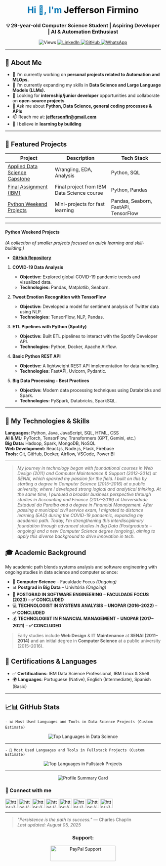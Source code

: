 
<h1 align="center" style="color:#0077B5;">Hi 👋, I'm <span style="color:#000;">Jefferson Firmino</span></h1>

<h3 align="center">💡 29-year-old Computer Science Student | Aspiring Developer | AI & Automation Enthusiast</h3>

<p align="center">
  <img src="https://komarev.com/ghpvc/?username=jeffthedeveloper&label=Profile%20views&color=0e75b6&style=flat" alt="Views"/>
  <a href="https://www.linkedin.com/in/jfconsultoria" target="_blank">
    <img alt="LinkedIn" src="https://img.shields.io/badge/LinkedIn-0077B5?style=for-the-badge&logo=linkedin&logoColor=white"/>
  </a>
  <a href="https://github.com/jeffthedeveloper" target="_blank">
    <img alt="GitHub" src="https://img.shields.io/badge/GitHub-181717?style=for-the-badge&logo=github&logoColor=white"/>
  </a>
  <a href="https://api.whatsapp.com/send?phone=83996258911&text=Whatsapp" target="_blank">
    <img alt="WhatsApp" src="https://img.shields.io/badge/WhatsApp-25D366?style=for-the-badge&logo=whatsapp&logoColor=white"/>
  </a>
</p>

---

## 🚀 About Me

- 🔭 I’m currently working on **personal projects related to Automation and MLOps.**
- 🌱 I’m currently expanding my skills in **Data Science and Large Language Models (LLMs).**
- 🤝 Looking for **internship/junior developer** opportunities and collaborate on **open-source projects**
- 💬 Ask me about **Python, Data Science, general coding processes & APIs**
- 📫 Reach me at: **jeffersonfir@gmail.com**
- 🧠 I believe in **learning by building**

---

## 📂 Featured Projects

| Project | Description | Tech Stack |
|--------|-------------|------------|
| [Applied Data Science Capstone](https://github.com/jeffthedeveloper/Applied-Data-Science-Capstone-End-to-End-Analysis-with-Python-SQL-and-Machine-Learning) | Wrangling, EDA, Analysis | Python, SQL |
| [Final Assignment (IBM)](https://github.com/jeffthedeveloper/Final-Assignment) | Final project from IBM Data Science course | Python, Pandas |
| [Python Weekend Projects](https://github.com/jeffthedeveloper/Python-Weekend-Projects) | Mini-projects for fast learning | Pandas, Seaborn, FastAPI, TensorFlow |

---

#### **Python Weekend Projects**
*(A collection of smaller projects focused on quick learning and skill-building.)*
- **[GitHub Repository](https://github.com/jeffthedeveloper/Python-Weekend-Projects)**

1.  **COVID-19 Data Analysis**
    - **Objective:** Explored global COVID-19 pandemic trends and visualized data.
    - **Technologies:** Pandas, Matplotlib, Seaborn.

2.  **Tweet Emotion Recognition with TensorFlow**
    - **Objective:** Developed a model for sentiment analysis of Twitter data using NLP.
    - **Technologies:** TensorFlow, NLP, Pandas.

3.  **ETL Pipelines with Python (Spotify)**
    - **Objective:** Built ETL pipelines to interact with the Spotify Developer API.
    - **Technologies:** Python, Docker, Apache Airflow.

4.  **Basic Python REST API**
    - **Objective:** A lightweight REST API implementation for data handling.
    - **Technologies:** FastAPI, Uvicorn, Pydantic.

5.  **Big Data Processing - Best Practices**
    - **Objective:** Modern data processing techniques using Databricks and Spark.
    - **Technologies:** PySpark, Databricks, SparkSQL.

---

## 🧠 My Technologies & Skills

**Languages:** Python, Java, JavaScript, SQL, HTML, CSS  
**AI & ML:** PyTorch, TensorFlow, Transformers (GPT, Gemini, etc.)  
**Big Data:** Hadoop, Spark, MongoDB, NoSQL  
**Web Development:** React.js, Node.js, Flask, Firebase  
**Tools:** Git, GitHub, Docker, Airflow, VSCode, Power BI

---

> *My journey in technology began with foundational courses in Web Design (2011) and Computer Maintenance & Support (2012–2014) at SENAI, which sparked my passion for the field. I built on this by starting a degree in Computer Science (2015–2016) at a public university, where I developed strong logical and analytical thinking. At the same time, I pursued a broader business perspective through studies in Accounting and Finance (2017–2019) at Universidade Estadual da Paraíba and a degree in Financial Management. After passing a municipal civil service exam, I migrated to distance learning (EAD) during the COVID-19 pandemic, expanding my academic path. Today, I’m strengthening this interdisciplinary foundation through advanced studies in Big Data (Postgraduate – ongoing) and a new Computer Science degree (ongoing), aiming to apply this diverse background to drive innovation in tech.*




## 🎓 Academic Background

My academic path blends systems analysis and software engineering with ongoing studies in data science and computer science:

- 🧮 **Computer Science** – Faculdade Focus *(Ongoing)*
- 📊 **Postgrad in Big Data** – Univitória *(Ongoing)*
- 🧠 **POSTGRAD IN SOFTWARE ENGINEERING** – **FACULDADE FOCUS (2023)** – **✅ CONCLUDED**
- 💻 **TECHNOLOGIST IN SYSTEMS ANALYSIS** – **UNOPAR (2016–2022)** – **✅ CONCLUDED**
- 💰 **TECHNOLOGIST IN FINANCIAL MANAGEMENT** – **UNOPAR (2017–2021)** – **✅ CONCLUDED**

> Early studies include **Web Design** & **IT Maintenance** at **SENAI (2011–2014)** and an initial degree in **Computer Science** at a public university (2015–2016).
## 📜 Certifications & Languages

- ✅ **Certifications**: IBM Data Science Professional, IBM Linux & Shell
- 🌍 **Languages**: Portuguese (Native), English (Intermediate), Spanish (Basic)

---

## 📈📊 GitHub Stats

    - 📊 Most Used Languages and Tools in Data Science Projects (Custom Estimate)

<p align="center"> <img src="https://github-readme-stats.vercel.app/api/top-langs/?username=jeffthedeveloper&layout=compact&custom_title=DataScience%20Focused%20Languages&hide=java,go,typescript,dart,ejs,javascript,html,css,csharp,php,ruby,scala,swift,kotlin,objective-c,perl,haskell,r,elixir,coffeescript,groovy,lua,powershell,batch,tcl,clojure,f#,rust&langs_count=10" alt="Top Languages in Data Science" /> </p> <p align="center"> </p>

---

    - 🔧 Most Used Languages and Tools in Fullstack Projects (Custom Estimate)

<p align="center">
  <img src="https://github-readme-stats.vercel.app/api/top-langs/?username=jeffthedeveloper&layout=compact&hide=html,Jupyter%20Notebook,css,javascript,python,Visual%20Basic%20.%20Net" alt="Top Languages in Fullstack Projects" />
</p>

---

<p align="center">
  <img src="https://github-profile-summary-cards.vercel.app/api/cards/profile-details?username=jeffthedeveloper&theme=default" alt="Profile Summary Card" />
</p>


### 🔗 Connect with me

<p align="left">
<a href="https://codepen.io/jeffersonfir" target="blank"><img align="center" src="https://raw.githubusercontent.com/rahuldkjain/github-profile-readme-generator/master/src/images/icons/Social/codepen.svg" alt="https://codepen.io/jeffersonfir" height="30" width="40" /></a>
<a href="https://codesandbox.io/dashboard/recent?workspace=ws_ehen5t4akq76y8jxce3abk&new_workspace=true" target="blank"><img align="center" src="https://raw.githubusercontent.com/rahuldkjain/github-profile-readme-generator/master/src/images/icons/Social/codesandbox.svg" alt="https://codesandbox.io/dashboard/recent?workspace=ws_ehen5t4akq76y8jxce3abk&new_workspace=true" height="30" width="40" /></a>
<a href="https://www.kaggle.com/professorjefferson" target="blank"><img align="center" src="https://raw.githubusercontent.com/rahuldkjain/github-profile-readme-generator/master/src/images/icons/Social/kaggle.svg" alt="https://www.kaggle.com/professorjefferson" height="30" width="40" /></a>
<a href="https://www.instagram.com/jefferson.firme/" target="blank"><img align="center" src="https://raw.githubusercontent.com/rahuldkjain/github-profile-readme-generator/master/src/images/icons/Social/instagram.svg" alt="https://www.instagram.com/jefferson.firme/" height="30" width="40" /></a>
<a href="https://www.behance.net/jeffersonmendes7" target="blank"><img align="center" src="https://raw.githubusercontent.com/rahuldkjain/github-profile-readme-generator/master/src/images/icons/Social/behance.svg" alt="https://www.behance.net/jeffersonmendes7" height="30" width="40" /></a>
<a href="https://www.youtube.com/@jeffersonfirmino" target="blank"><img align="center" src="https://raw.githubusercontent.com/rahuldkjain/github-profile-readme-generator/master/src/images/icons/Social/youtube.svg" alt="https://www.youtube.com/@jeffersonfirmino" height="30" width="40" /></a>
<a href="https://www.hackerrank.com/profile/jeffersonfir" target="blank"><img align="center" src="https://raw.githubusercontent.com/rahuldkjain/github-profile-readme-generator/master/src/images/icons/Social/hackerrank.svg" alt="https://www.hackerrank.com/profile/jeffersonfir" height="30" width="40" /></a>
<a href="https://discord.gg/dD7Ch3UB" target="blank"><img align="center" src="https://raw.githubusercontent.com/rahuldkjain/github-profile-readme-generator/master/src/images/icons/Social/discord.svg" alt="https://discord.gg/dD7Ch3UB" height="30" width="40" /></a>
</p>

---

> _"Persistence is the path to success."_ — Charles Chaplin  
_Last updated: August 05, 2025_

<h3 align="center">Support:</h3>
<p align ="center">
  <a href="https://www.paypal.com/donate/?business=3P3W53NWLTEGS&no_recurring=0&item_name=Doe+para+o+manuten%C3%A7%C3%A3o+do+reposit%C3%B3rio+e+apoie+a+educa%C3%A7%C3%A3o+em+Ci%C3%AAncia+de+Dados+no+Brasil.+Sua+ajuda+%C3%A9+importante%21&currency_code=BRL">
    <img align="center" src="https://cdn.ko-fi.com/cdn/kofi3.png?v=3" height="50" width="210" alt="PayPal Support" />
  </a>
</p>
